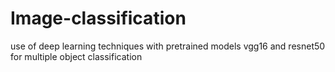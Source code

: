 # Image-classification
use of deep learning techniques with pretrained models vgg16 and resnet50 for multiple object classification
